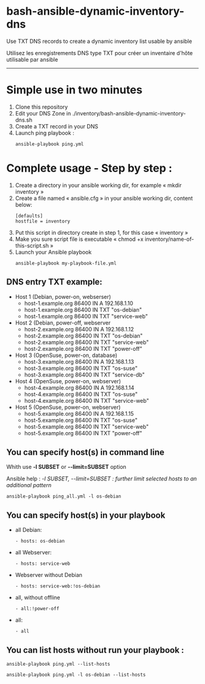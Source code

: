 # bash-ansible-dynamic-inventory-dns

Use TXT DNS records to create a dynamic inventory list usable by ansible

Utilisez les enregistrements DNS type TXT pour créer un inventaire d'hôte utilisable par ansible

----------------------------------

# Simple use in two minutes

1. Clone this repository
2. Edit your DNS Zone in ./inventory/bash-ansible-dynamic-inventory-dns.sh
3. Create a TXT record in your DNS
4. Launch ping playbook :
    ```
    ansible-playbook ping.yml
    ```

# Complete usage - Step by step :
 
1. Create a directory in your ansible working dir, for example « mkdir inventory »
2. Create a file named « ansible.cfg » in your ansible working dir, content below:
    ```
   [defaults]
   hostfile = inventory
    ```
3. Put this script in directory create in step 1, for this case « inventory »
4. Make you sure script file is executable « chmod +x inventory/name-of-this-script.sh »
5. Launch your Ansible playbook 
    ```
    ansible-playbook my-playbook-file.yml
    ```

## DNS entry TXT example:

* Host 1 (Debian, power-on, webserser)
  - host-1.example.org 86400 IN A 192.168.1.10
  - host-1.example.org 86400 IN TXT "os-debian"
  - host-1.example.org 86400 IN TXT "service-web"
* Host 2 (Debian, power-off, webserver
  - host-2.example.org 86400 IN A 192.168.1.12
  - host-2.example.org 86400 IN TXT "os-debian"
  - host-2.example.org 86400 IN TXT "service-web"
  - host-2.example.org 86400 IN TXT "power-off"
* Host 3 (OpenSuse, power-on, database)
  - host-3.example.org 86400 IN A 192.168.1.13
  - host-3.example.org 86400 IN TXT "os-suse"
  - host-3.example.org 86400 IN TXT "service-db"
* Host 4 (OpenSuse, power-on, webserver) 
  - host-4.example.org 86400 IN A 192.168.1.14
  - host-4.example.org 86400 IN TXT "os-suse"
  - host-4.example.org 86400 IN TXT "service-web"
* Host 5 (OpenSuse, power-on, webserver) 
  - host-5.example.org 86400 IN A 192.168.1.15
  - host-5.example.org 86400 IN TXT "os-suse"
  - host-5.example.org 86400 IN TXT "service-web"
  - host-5.example.org 86400 IN TXT "power-off"

## You can specify host(s) in command line

Whith use **-l SUBSET** or **--limit=SUBSET** option

Ansible help :
*-l SUBSET, --limit=SUBSET : further limit selected hosts to an additional pattern*

    ansible-playbook ping_all.yml -l os-debian

## You can specify host(s) in your playbook

* all Debian:
    ```
    - hosts: os-debian
    ```
* all Webserver:
    ```
    - hosts: service-web
    ```
* Webserver without Debian
    ```
   - hosts: service-web:!os-debian
    ```
* all, without offline
    ```
   - all:!power-off
    ```
* all:
    ```
  - all
    ```

## You can list hosts without run your playbook :

    ansible-playbook ping.yml --list-hosts

    ansible-playbook ping.yml -l os-debian --list-hosts
